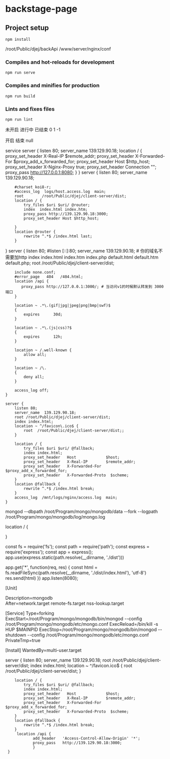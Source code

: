 # backstage-page

## Project setup
```
npm install
```
/root/Public/djej/backApi
/www/server/nginx/conf

### Compiles and hot-reloads for development
```
npm run serve
```

### Compiles and minifies for production
```
npm run build
```

### Lints and fixes files
```
npm run lint
```
未开启 进行中 已结束
  0      1       -1
  
开启   结束   null

service
server {
    listen 80;
    server_name 139.129.90.18;
    location / {
        proxy_set_header X-Real-IP $remote_addr;
        proxy_set_header X-Forwarded-For $proxy_add_x_forwarded_for;
        proxy_set_header Host  $http_host;
        proxy_set_header X-Nginx-Proxy true;
        proxy_set_header Connection "";
        proxy_pass      http://127.0.0.1:8080;
    }
}
  server {
        listen       80;
        server_name  139.129.90.18;

        #charset koi8-r;
        #access_log  logs/host.access.log  main;
        root        /root/Public/djej/client-server/dist;
        location / {
            try_files $uri $uri/ @router;
            index  index.html index.htm;
            proxy_pass http://139.129.90.18:3000;
            proxy_set_header Host $http_host;

        }
        location @router {
            rewrite ^.*$ /index.html last;
        }
  }
server
    {
        listen 80;
        #listen [::]:80;
        server_name 139.129.90.18; #  你的域名不需要加http 
        index index.html index.htm index.php default.html default.htm default.php;
        root   /root/Public/djej/client-server/dist;

        include none.conf;
        #error_page   404   /404.html;
        location /api {
           proxy_pass http://127.0.0.1:3000/; # 当访问v1的时候默认转发到 3000端口
        }

        location ~ .*\.(gif|jpg|jpeg|png|bmp|swf)$
        {
            expires      30d;
        }

        location ~ .*\.(js|css)?$
        {
            expires      12h;
        }

        location ~ /.well-known {
            allow all;
        }

        location ~ /\.
        {
            deny all;
        }

        access_log off;
    }
    
    server {    
        listen 80;    
        server_name  139.129.90.18;    
        root /root/Public/djej/client-server/dist;
        index index.html;
        location ~ ^/favicon\.ico$ {        
            root  /root/Public/djej/client-server/dist;;
        }
            
        location / {        
            try_files $uri $uri/ @fallback;
            index index.html;     
            proxy_set_header   Host             $host;
            proxy_set_header   X-Real-IP        $remote_addr;   
            proxy_set_header   X-Forwarded-For  $proxy_add_x_forwarded_for; 
            proxy_set_header   X-Forwarded-Proto  $scheme;
        }
        location @fallback {    
            rewrite ^.*$ /index.html break;
        }   
        access_log  /mnt/logs/nginx/access.log  main;
    }
mongod --dbpath /root/Program/mongo/mongodb/data --fork --logpath /root/Program/mongo/mongodb/log/mongo.log


location / {  

} 


const fs = require('fs');
const path = require('path');
const express = require('express');
const app = express();
app.use(express.static(path.resolve(__dirname, './dist')))

app.get('*', function(req, res) {
    const html = fs.readFileSync(path.resolve(__dirname, './dist/index.html'), 'utf-8')
    res.send(html)
})
app.listen(8080);


[Unit] 
   
Description=mongodb  
After=network.target remote-fs.target nss-lookup.target 
   
[Service] 
Type=forking 
ExecStart=/root/Program/mongo/mongodb/bin/mongod --config  /root/Program/mongo/mongodb/etc/mongo.conf
ExecReload=/bin/kill -s HUP $MAINPID 
ExecStop=/root/Program/mongo/mongodb/bin/mongod --shutdown --config  /root/Program/mongo/mongodb/etc/mongo.conf
PrivateTmp=true 
     
[Install] 
WantedBy=multi-user.target 


 server {
        listen 80;
        server_name  139.129.90.18;
        root /root/Public/djej/client-server/dist;
        index index.html;
        location ~ ^/favicon\.ico$ {
            root  /root/Public/djej/client-server/dist;
        }

        location / {
            try_files $uri $uri/ @fallback;
            index index.html;
            proxy_set_header   Host             $host;
            proxy_set_header   X-Real-IP        $remote_addr;
            proxy_set_header   X-Forwarded-For  $proxy_add_x_forwarded_for;
            proxy_set_header   X-Forwarded-Proto  $scheme;
        }
        location @fallback {
            rewrite ^.*$ /index.html break;
        }
         location /api {
                add_header   'Access-Control-Allow-Origin' '*';
                proxy_pass   http://139.129.90.18:3000;
                }
     }
